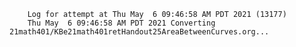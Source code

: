         Log for attempt at Thu May  6 09:46:58 AM PDT 2021 (13177)
        Thu May  6 09:46:58 AM PDT 2021 Converting 21math401/KBe21math401retHandout25AreaBetweenCurves.org...
